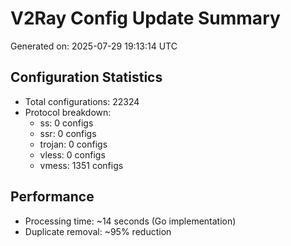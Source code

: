 # V2Ray Config Update Summary
Generated on: 2025-07-29 19:13:14 UTC

## Configuration Statistics
- Total configurations: 22324
- Protocol breakdown:
  - ss: 0 configs
  - ssr: 0 configs
  - trojan: 0 configs
  - vless: 0 configs
  - vmess: 1351 configs

## Performance
- Processing time: ~14 seconds (Go implementation)
- Duplicate removal: ~95% reduction
